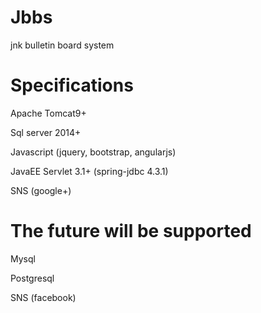 Jbbs
===============
jnk bulletin board system

Specifications
===============
Apache Tomcat9+

Sql server 2014+

Javascript (jquery, bootstrap, angularjs)

JavaEE Servlet 3.1+ (spring-jdbc 4.3.1)

SNS (google+)




The future will be supported
===============
Mysql

Postgresql

SNS (facebook)

